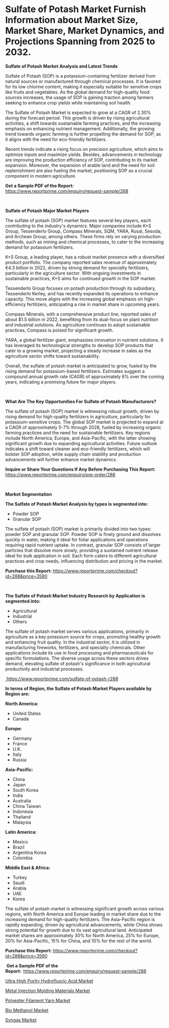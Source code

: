 <p><h1>Sulfate of Potash Market Furnish Information about Market Size, Market Share, Market Dynamics, and Projections Spanning from 2025 to 2032.</h1></p><p><strong>Sulfate of Potash Market Analysis and Latest Trends</strong></p>
<p><p>Sulfate of Potash (SOP) is a potassium-containing fertilizer derived from natural sources or manufactured through chemical processes. It is favored for its low chlorine content, making it especially suitable for sensitive crops like fruits and vegetables. As the global demand for high-quality food sources increases, the usage of SOP is gaining traction among farmers seeking to enhance crop yields while maintaining soil health.</p><p>The Sulfate of Potash Market is expected to grow at a CAGR of 2.30% during the forecast period. This growth is driven by rising agricultural activities, a shift towards sustainable farming practices, and the increasing emphasis on enhancing nutrient management. Additionally, the growing trend towards organic farming is further propelling the demand for SOP, as it aligns with the need for eco-friendly fertilizers.</p><p>Recent trends indicate a rising focus on precision agriculture, which aims to optimize inputs and maximize yields. Besides, advancements in technology are improving the production efficiency of SOP, contributing to its market expansion. Moreover, the expansion of arable land and the need for soil replenishment are also fueling the market, positioning SOP as a crucial component in modern agriculture.</p></p>
<p><strong>Get a Sample PDF of the Report:&nbsp;</strong> <a href="https://www.reportprime.com/enquiry/request-sample/288?utm_campaign=102&utm_medium=2&utm_source=Github&utm_content=ia&utm_term=18032025&utm_id=sulfate-of-potash">https://www.reportprime.com/enquiry/request-sample/288</a></p>
<p>&nbsp;</p>
<p><strong>Sulfate of Potash Major Market Players</strong></p>
<p><p>The sulfate of potash (SOP) market features several key players, each contributing to the industry's dynamics. Major companies include K+S Group, Tessenderlo Group, Compass Minerals, SQM, YARA, Rusal, Sesoda, and Archean Group, among others. These firms rely on varying production methods, such as mining and chemical processes, to cater to the increasing demand for potassium fertilizers.</p><p>K+S Group, a leading player, has a robust market presence with a diversified product portfolio. The company reported sales revenue of approximately €4.3 billion in 2022, driven by strong demand for specialty fertilizers, particularly in the agriculture sector. With ongoing investments in sustainable practices, K+S aims for continued growth in the SOP market.</p><p>Tessenderlo Group focuses on potash production through its subsidiary, Tessenderlo Kerley, and has recently expanded its operations to enhance capacity. This move aligns with the increasing global emphasis on high-efficiency fertilizers, anticipating a rise in market share in upcoming years. </p><p>Compass Minerals, with a comprehensive product line, reported sales of about $1.5 billion in 2022, benefiting from its dual-focus on plant nutrition and industrial solutions. As agriculture continues to adopt sustainable practices, Compass is poised for significant growth.</p><p>YARA, a global fertilizer giant, emphasizes innovation in nutrient solutions. It has leveraged its technological strengths to develop SOP products that cater to a growing market, projecting a steady increase in sales as the agriculture sector shifts toward sustainability.</p><p>Overall, the sulfate of potash market is anticipated to grow, fueled by the rising demand for potassium-based fertilizers. Estimates suggest a compound annual growth rate (CAGR) of approximately 6% over the coming years, indicating a promising future for major players.</p></p>
<p>&nbsp;</p>
<p><strong>What Are The Key Opportunities For Sulfate of Potash Manufacturers?</strong></p>
<p><p>The sulfate of potash (SOP) market is witnessing robust growth, driven by rising demand for high-quality fertilizers in agriculture, particularly for potassium-sensitive crops. The global SOP market is projected to expand at a CAGR of approximately 5-7% through 2028, fueled by increasing organic farming practices and the need for sustainable fertilizers. Key regions include North America, Europe, and Asia-Pacific, with the latter showing significant growth due to expanding agricultural activities. Future outlook indicates a shift toward cleaner and eco-friendly fertilizers, which will bolster SOP adoption, while supply chain stability and production advancements will further enhance market dynamics.</p></p>
<p><strong>Inquire or Share Your Questions If Any Before Purchasing This Report:</strong> <a href="https://www.reportprime.com/enquiry/pre-order/288?utm_campaign=102&utm_medium=2&utm_source=Github&utm_content=ia&utm_term=18032025&utm_id=sulfate-of-potash">https://www.reportprime.com/enquiry/pre-order/288</a></p>
<p>&nbsp;</p>
<p><strong>Market Segmentation</strong></p>
<p><strong>The Sulfate of Potash Market Analysis by types is segmented into:</strong></p>
<p><ul><li>Powder SOP</li><li>Granular SOP</li></ul></p>
<p><p>The sulfate of potash (SOP) market is primarily divided into two types: powder SOP and granular SOP. Powder SOP is finely ground and dissolves quickly in water, making it ideal for foliar applications and operations requiring rapid nutrient uptake. In contrast, granular SOP consists of larger particles that dissolve more slowly, providing a sustained nutrient release ideal for bulk application in soil. Each form caters to different agricultural practices and crop needs, influencing distribution and pricing in the market.</p></p>
<p><strong>Purchase this Report:&nbsp;</strong><a href="https://www.reportprime.com/checkout?id=288&price=3590&utm_campaign=102&utm_medium=2&utm_source=Github&utm_content=ia&utm_term=18032025&utm_id=sulfate-of-potash">https://www.reportprime.com/checkout?id=288&price=3590</a></p>
<p>&nbsp;</p>
<p><strong>The Sulfate of Potash Market Industry Research by Application is segmented into:</strong></p>
<p><ul><li>Agricultural</li><li>Industrial</li><li>Others</li></ul></p>
<p><p>The sulfate of potash market serves various applications, primarily in agriculture as a key potassium source for crops, promoting healthy growth and enhancing fruit quality. In the industrial sector, it is utilized in manufacturing fireworks, fertilizers, and specialty chemicals. Other applications include its use in food processing and pharmaceuticals for specific formulations. The diverse usage across these sectors drives demand, elevating sulfate of potash's significance in both agricultural productivity and industrial processes.</p></p>
<p><a href="https://www.reportprime.com/sulfate-of-potash-r288?utm_campaign=102&utm_medium=2&utm_source=Github&utm_content=ia&utm_term=18032025&utm_id=sulfate-of-potash">&nbsp;https://www.reportprime.com/sulfate-of-potash-r288</a></p>
<p><strong>In terms of Region, the Sulfate of Potash Market Players available by Region are:</strong></p>
<p>
    <p> <strong> North America: </strong>
        <ul>
            <li>United States</li>
            <li>Canada</li>
        </ul>
        </p> 
    <p> <strong> Europe: </strong>
        <ul>
            <li>Germany</li>
            <li>France</li>
            <li>U.K.</li>
            <li>Italy</li>
            <li>Russia</li>
        </ul>
        </p> 
    <p> <strong> Asia-Pacific: </strong>
        <ul>
            <li>China</li>
            <li>Japan</li>
            <li>South Korea</li>
            <li>India</li>
            <li>Australia</li>
            <li>China Taiwan</li>
            <li>Indonesia</li>
            <li>Thailand</li>
            <li>Malaysia</li>
        </ul>
        </p> 
    <p> <strong> Latin America: </strong>
        <ul>
            <li>Mexico</li>
            <li>Brazil</li>
            <li>Argentina Korea</li>
            <li>Colombia</li>
        </ul>
        </p> 
    <p> <strong> Middle East & Africa: </strong>
        <ul>
            <li>Turkey</li>
            <li>Saudi</li>
            <li>Arabia</li>
            <li>UAE</li>
            <li>Korea</li>
        </ul>
    </p>
    </p>
<p><p>The sulfate of potash market is witnessing significant growth across various regions, with North America and Europe leading in market share due to the increasing demand for high-quality fertilizers. The Asia-Pacific region is rapidly expanding, driven by agricultural advancements, while China shows strong potential for growth due to its vast agricultural land. Anticipated market shares are approximately 30% for North America, 25% for Europe, 20% for Asia-Pacific, 15% for China, and 10% for the rest of the world.</p></p>
<p><strong>Purchase this Report: </strong><a href="https://www.reportprime.com/checkout?id=288&price=3590&utm_campaign=102&utm_medium=2&utm_source=Github&utm_content=ia&utm_term=18032025&utm_id=sulfate-of-potash">https://www.reportprime.com/checkout?id=288&price=3590</a></p>
<p>&nbsp;<strong>Get a Sample PDF of the Report:&nbsp;&nbsp;</strong><a href="https://www.reportprime.com/enquiry/request-sample/288?utm_campaign=102&utm_medium=2&utm_source=Github&utm_content=ia&utm_term=18032025&utm_id=sulfate-of-potash">https://www.reportprime.com/enquiry/request-sample/288</a></p>
<p><strong></strong></p>
<p><p><a href="https://github.com/dayaanapis5/Market-Research-Report-List-1/blob/main/ultra-high-purity-hydrofluoric-acid-market.md?utm_campaign=102&utm_medium=2&utm_source=Github&utm_content=ia&utm_term=18032025&utm_id=sulfate-of-potash">Ultra High Purity Hydrofluoric Acid Market</a></p><p><a href="https://github.com/vaduzunny/Market-Research-Report-List-1/blob/main/metal-injection-molding-materials-market.md?utm_campaign=102&utm_medium=2&utm_source=Github&utm_content=ia&utm_term=18032025&utm_id=sulfate-of-potash">Metal Injection Molding Materials Market</a></p><p><a href="https://github.com/ubavicachida/Market-Research-Report-List-1/blob/main/polyester-filament-yarn-market.md?utm_campaign=102&utm_medium=2&utm_source=Github&utm_content=ia&utm_term=18032025&utm_id=sulfate-of-potash">Polyester Filament Yarn Market</a></p><p><a href="https://github.com/daleogrando/Market-Research-Report-List-1/blob/main/bio-methanol-market.md?utm_campaign=102&utm_medium=2&utm_source=Github&utm_content=ia&utm_term=18032025&utm_id=sulfate-of-potash">Bio Methanol Market</a></p><p><a href="https://github.com/gasikcalbos8/Market-Research-Report-List-1/blob/main/syngas-market.md?utm_campaign=102&utm_medium=2&utm_source=Github&utm_content=ia&utm_term=18032025&utm_id=sulfate-of-potash">Syngas Market</a></p></p>